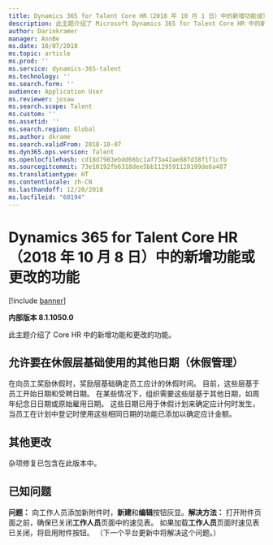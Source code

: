 ```yaml
---
title: Dynamics 365 for Talent Core HR（2018 年 10 月 1 日）中的新增功能或更改的功能
description: 此主题介绍了 Microsoft Dynamics 365 for Talent Core HR 中的新功能和更改的功能。
author: Darinkramer
manager: AnnBe
ms.date: 10/07/2018
ms.topic: article
ms.prod: ''
ms.service: dynamics-365-talent
ms.technology: ''
ms.search.form: ''
audience: Application User
ms.reviewer: josaw
ms.search.scope: Talent
ms.custom: ''
ms.assetid: ''
ms.search.region: Global
ms.author: dkrame
ms.search.validFrom: 2018-10-07
ms.dyn365.ops.version: Talent
ms.openlocfilehash: cd18d7983ebdd66bc1af73a42ae88fd38f1f1cfb
ms.sourcegitcommit: 73e10192fb6318dee5bb1129591120199de6a487
ms.translationtype: HT
ms.contentlocale: zh-CN
ms.lasthandoff: 12/20/2018
ms.locfileid: "60194"
---
```

# <a name="whats-new-or-changed-in-dynamics-365-for-talent-core-hr-october-8-2018"></a>Dynamics 365 for Talent Core HR（2018 年 10 月 8 日）中的新增功能或更改的功能

[!include [banner](includes/banner.md)]

**内部版本 8.1.1050.0**

此主题介绍了 Core HR 中的新增功能和更改的功能。

## <a name="allow-other-dates-to-be-used-on-leave-tier-basis-leave-management"></a>允许要在休假层基础使用的其他日期（休假管理）

在向员工奖励休假时，奖励层基础确定员工应计的休假时间。 目前，这些层基于员工开始日期和受聘日期。 在某些情况下，组织需要这些层基于其他日期，如周年纪念日日期或原始雇用日期。 这些日期已用于休假计划来确定应计何时发生，当员工在计划中登记时使用这些相同日期的功能已添加以确定应计金额。 

## <a name="other-changes"></a>其他更改
杂项修复已包含在此版本中。

## <a name="known-issue"></a>已知问题

**问题：** 向工作人员添加新附件时，**新建**和**编辑**按钮灰显。**解决方法：** 打开附件页面之前，确保已关闭**工作人员**页面中的速见表。 如果加载**工作人员**页面时速见表已关闭，将启用附件按钮。 （下一个平台更新中将解决这个问题。）
